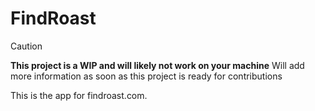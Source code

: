 # FindRoast
> [!CAUTION]
> **This project is a WIP and will likely not work on your machine**
> Will add more information as soon as this project is ready for contributions

This is the app for findroast.com.

